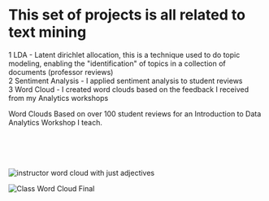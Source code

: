 # This set of projects is all related to text mining

1 LDA - Latent dirichlet allocation, this is a technique used to do topic modeling, enabling the "identification" of topics in a collection of documents (professor reviews) <br />
2 Sentiment Analysis - I applied sentiment analysis to student reviews <br />
3 Word Cloud - I created word clouds based on the feedback I received from my Analytics workshops <br />


Word Clouds Based on over 100 student reviews for an Introduction to Data Analytics Workshop I teach. <br /> <br /> <br /> <br /> <br />


![instructor word cloud with just adjectives](https://user-images.githubusercontent.com/59898455/138604998-10b339c4-b16d-4878-8cd0-f4d11213612b.png)


![Class Word Cloud Final](https://user-images.githubusercontent.com/59898455/138604926-8172f1c8-f039-4207-bea0-ca29e40e5442.png)

